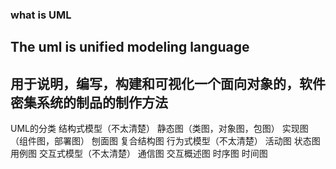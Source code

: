 ### what is UML

## The uml is unified modeling language

## 用于说明，编写，构建和可视化一个面向对象的，软件密集系统的制品的制作方法

UML的分类
    结构式模型（不太清楚）
        静态图（类图，对象图，包图）
        实现图（组件图，部署图）
        刨面图
        复合结构图
    行为式模型（不太清楚）
        活动图
        状态图
        用例图
    交互式模型（不太清楚）
        通信图
        交互概述图
        时序图
        时间图
    

